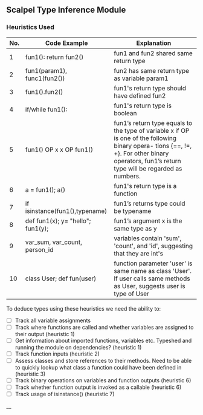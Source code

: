 ## Scalpel Type Inference Module

### Heuristics Used

| No.    | Code Example                         | Explanation
| ------ | ------------------------------       | ---------------------------------------------------------
| 1      |  fun1(): return fun2()               | fun1 and fun2 shared same return type
| 2      |  fun1(param1), func1(fun2())         | fun2 has same return type as variable param1
| 3      |  fun1().fun2()                       | fun1's return type should have defined fun2
| 4      |  if/while fun1():                    | fun1's return type is boolean
| 5      |  fun1() OP x x OP fun1()             | fun1’s return type equals to the type of variable x if OP is one of the following binary opera- tions {==, !=, +}. For other binary operators, fun1’s return type will be regarded as numbers.
| 6      |  a = fun1(); a()                     | fun1's return type is a function
| 7      |  if isinstance(fun1(),typename)      | fun1’s returns type could be typename
| 8      |  def fun1(x); y= "hello"; fun1(y);   | fun1’s argument x is the same type as y
| 9      |  var_sum, var_count, person_id       | variables contain 'sum', 'count', and 'id', suggesting that they are int's
| 10     |  class User; def fun(user)           | function parameter 'user' is same name as class 'User'. If user calls same methods as User, suggests user is type of User

To deduce types using these heuristics we need the ability to:
- [ ] Track all variable assignments
- [ ] Track where functions are called and whether variables are assigned to their output (heuristic 1)
- [ ] Get information about imported functions, variables etc. Typeshed and running the module on dependencies? (heuristic 1)
- [ ] Track function inputs (heuristic 2)
- [ ] Assess classes and store references to their methods. Need to be able to quickly lookup what class a function could have been defined in (heuristic 3)
- [ ] Track binary operations on variables and function outputs (heuristic 6)
- [ ] Track whether function output is invoked as a callable (heuristic 6)
- [ ] Track usage of isinstance() (heuristic 7)

__
